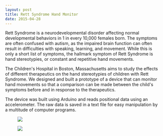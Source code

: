 ```yaml
---
layout: post
title: Rett Syndrome Hand Monitor
date: 2015-04-28
---
```


Rett Syndrome is a neurodevelopmental disorder affecting normal developmental behaviors in 1 in every 10,000 females born. The symptoms are often confused with autism, as the impaired brain function can often result in difficulties with speaking, learning, and movement. While this is only a short list of symptoms, the hallmark symptom of Rett Syndrome is hand stereotypies, or constant and repetitive hand movements.  

The Children's Hospital in Boston, Massachusetts aims to study the effects of different therapeutics on the hand stereotypies of children with Rett Syndrome. We designed and built a prototype of a device that can monitor hand movements so that a comparison can be made between the child's symptoms before and in response to the therapeutics.

The device was built using Arduino and reads positional data using an accelerometer. The raw data is saved in a text file for easy manipulation by a multitude of computer programs.

<div class="blog-photos">
  <figure class="blog-item">
    <img class="blog-pic" src="/projects/handmonitor1.jpg">
  </figure>
  <figure class="blog-item">
    <img class="blog-pic" src="/projects/handmonitor2.jpg">
    </figure>
  </div>
  
